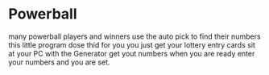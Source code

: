 # Powerball
many powerball players and winners use the auto pick to find their numbers this little program dose thid for you you just get your lottery entry cards sit at your PC with the Generator get yout numbers when you are ready enter your numbers and you are set.
